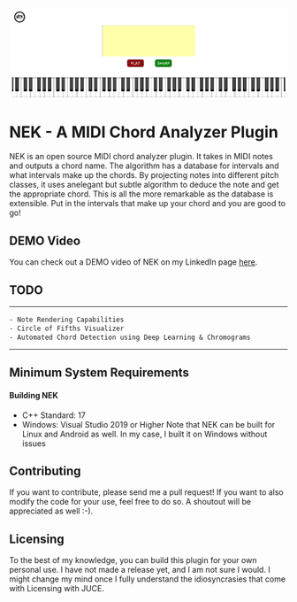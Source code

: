 ![alt text](./nek.png "NEK")


# NEK - A MIDI Chord Analyzer Plugin
NEK is an open source MIDI chord analyzer plugin. It takes in MIDI notes and outputs a chord name. The algorithm has a database for intervals and what intervals make up the chords. By projecting notes into different pitch classes, it uses anelegant but subtle algorithm to deduce the note and get the appropriate chord. This is all the more remarkable as the database is extensible. Put in the intervals that make up your chord and you are good to go! 

## DEMO Video
You can check out a DEMO video of NEK on my LinkedIn page [here](https://www.linkedin.com/posts/chukwuemeka-nkama-0203611b2_recently-i-needed-a-chord-analyzer-plugin-activity-7230562767424917504-Ct0K).

## TODO
---
```
- Note Rendering Capabilities
- Circle of Fifths Visualizer
- Automated Chord Detection using Deep Learning & Chromograms
```
---

## Minimum System Requirements
#### Building NEK
- C++ Standard: 17
- Windows: Visual Studio 2019 or Higher
Note that NEK can be built for Linux and Android as well. In my case, I built it on Windows without issues


## Contributing
If you want to contribute, please send me a pull request! If you want to also modify the code for your use, feel free to do so. A shoutout will be appreciated as well :-).

## Licensing
To the best of my knowledge, you can build this plugin for your own personal use. I have not made a release yet, and I am not sure I would. I might change my mind once I fully understand the idiosyncrasies that come with Licensing with JUCE.
